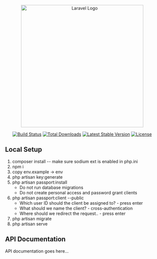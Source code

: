 <p align="center"><a href="https://laravel.com" target="_blank"><img src="https://raw.githubusercontent.com/laravel/art/master/logo-lockup/5%20SVG/2%20CMYK/1%20Full%20Color/laravel-logolockup-cmyk-red.svg" width="400" alt="Laravel Logo"></a></p>

<p align="center">
<a href="https://github.com/laravel/framework/actions"><img src="https://github.com/laravel/framework/workflows/tests/badge.svg" alt="Build Status"></a>
<a href="https://packagist.org/packages/laravel/framework"><img src="https://img.shields.io/packagist/dt/laravel/framework" alt="Total Downloads"></a>
<a href="https://packagist.org/packages/laravel/framework"><img src="https://img.shields.io/packagist/v/laravel/framework" alt="Latest Stable Version"></a>
<a href="https://packagist.org/packages/laravel/framework"><img src="https://img.shields.io/packagist/l/laravel/framework" alt="License"></a>
</p>

## Local Setup
1. composer install
 -- make sure sodium ext is enabled in php.ini
2. npm i
4. copy env.example -> env
3. php artisan key:generate
4. php artisan passport:install
   - Do not run database migrations
   - Do not create personal access and password grant clients
5. php artisan passport:client --public
   - Which user ID should the client be assigned to? - press enter
   - What should we name the client? - cross-authentication
   - Where should we redirect the request.. - press enter
6. php artisan migrate
7. php artisan serve

## API Documentation
API documentation goes here...